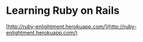# Learning Ruby on Rails

[http://ruby-enlightment.herokuapp.com/](http://ruby-enlightment.herokuapp.com/)